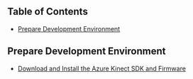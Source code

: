 ## Table of Contents
- [Prepare Development Environment](#prepare-development-environment)

## Prepare Development Environment
- [Download and Install the Azure Kinect SDK and Firmware](./README.md#software)
